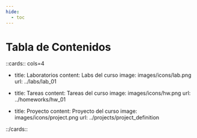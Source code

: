 ```yaml
---
hide:
  - toc
---
```


# Tabla de Contenidos

::cards:: cols=4

- title: Laboratorios
  content: Labs del curso
  image: images/icons/lab.png
  url: ../labs/lab_01

- title: Tareas
  content: Tareas del curso
  image: images/icons/hw.png
  url: ../homeworks/hw_01

- title: Proyecto
  content: Proyecto del curso
  image: images/icons/project.png
  url: ../projects/project_definition


::/cards::